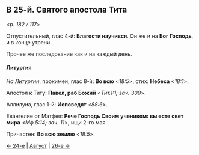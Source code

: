 
## В 25-й. Святого апостола Тита

<*p. 182 / 117*>

Отпустительный, глас 4-й: **Благости научився**. 
Он же и на **Бог Господь**, и в конце утрени. 

Прочее же последование как и на каждый день. 

#### Литургия

*На Литургии*, прокимен, глас 8-й: **Во всю** <*18:5*>, стих: **Небеса** <*18:1*>.
 
Апостол к Титу: **Павел, раб Божий** <*Тит.1:1; зач. 300*>. 

Аллилуиа, глас 1-й: **Исповедят** <*88:6*>. 

Евангелие от Матфея: **Рече Господь Своим учеником: вы есте свет мира** <*Мф.5:14; зач. 11*>, ищи 2-го мая. 

Причастен: **Во всю землю** <*18:5*>.

[← 24-е](08_24_MES.ru.md) | [Август](README.md#25-й) | [26-е →](08_26_MES.ru.md)
